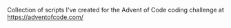 Collection of scripts I've created for the Advent of Code coding challenge at
https://adventofcode.com/